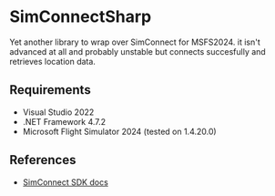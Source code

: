 # SimConnectSharp

Yet another library to wrap over SimConnect for MSFS2024.
it isn't advanced at all and probably unstable but connects succesfully and retrieves location data.

## Requirements
- Visual Studio 2022
- .NET Framework 4.7.2
- Microsoft Flight Simulator 2024 (tested on 1.4.20.0)

## References
- [SimConnect SDK docs](https://docs.flightsimulator.com/html/Programming_Tools/SimConnect/Programming_SimConnect_Clients_using_Managed_Code.htm)
